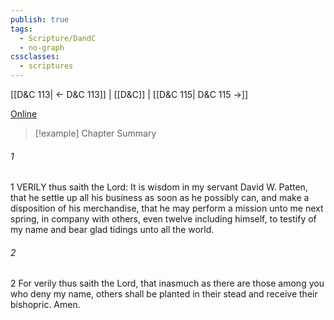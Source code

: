 ```yaml
---
publish: true
tags:
  - Scripture/DandC
  - no-graph
cssclasses:
  - scriptures
---
```

[[D&C 113| ← D&C 113]] | [[D&C]] | [[D&C 115| D&C 115 →]]

[Online](https://churchofjesuschrist.org/study/scriptures/dc-testament/dc/114?lang=eng)

>[!example] Chapter Summary
>
###### 1
1 VERILY thus saith the Lord: It is wisdom in my servant David W. Patten, that he settle up all his business as soon as he possibly can, and make a disposition of his merchandise, that he may perform a mission unto me next spring, in company with others, even twelve including himself, to testify of my name and bear glad tidings unto all the world.
###### 2
2 For verily thus saith the Lord, that inasmuch as there are those among you who deny my name, others shall be planted in their stead and receive their bishopric. Amen.




